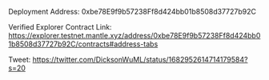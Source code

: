 Deployment Address: 0xbe78E9f9b57238Ff8d424bb01b8508d37727b92C

Verified Explorer Contract Link: https://explorer.testnet.mantle.xyz/address/0xbe78E9f9b57238Ff8d424bb01b8508d37727b92C/contracts#address-tabs

Tweet: https://twitter.com/DicksonWuML/status/1682952614714179584?s=20
